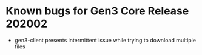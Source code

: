 # Known bugs for Gen3 Core Release 202002

- gen3-client presents intermittent issue while trying to download multiple files
